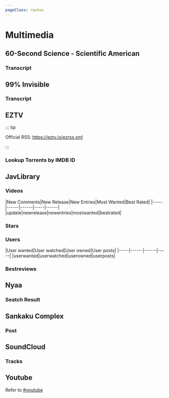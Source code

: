 ```yaml
---
pageClass: routes
---
```


# Multimedia

## 60-Second Science - Scientific American

### Transcript

<RouteEn author="emdoe" example="/60s-science/transcript" path="/60s-science/transcript"/>

## 99% Invisible

### Transcript

<RouteEn author="Ji4n1ng" example="/99percentinvisible/transcript" path="/99percentinvisible/transcript"/>

## EZTV

::: tip

Official RSS: https://eztv.io/ezrss.xml

:::

### Lookup Torrents by IMDB ID

<RouteEn author="Songkeys" example="/eztv/torrents/6048596" path="/eztv/torrents/:imdb_id" :paramsDesc="['The IMDB ID corresponding to the seed of show you want to search can be found on the official website [IMDB](https://www.imdb.com)']" supportBT="1"/>

## JavLibrary

### Videos

<Route author="Diygod junfengP" example="/javlibrary/videos/bestrated" path="/javlibrary/videos/:vtype" :paramsDesc="['video type']" radar="1" >
|New Comments|New Release|New Entries|Most Wanted|Best Rated|
|-----|------|------|-----|------|
|update|newrelease|newentries|mostwanted|bestrated|
</Route>

### Stars

<Route author="Diygod junfengP" example="/javlibrary/stars/afisw" path="/javlibrary/stars/:sid" :paramsDesc="['star id, find it from link']" radar="1" />

### Users

<Route author="Diygod junfengP" example="/javlibrary/users/mangudai/userposts" path="/javlibrary/users/:uid/:utype" :paramsDesc="['user id','user choice, see table below']" radar="1" >
|User wanted|User watched|User owned|User posts|
|-----|------|------|-----|
|userwanted|userwatched|userowned|userposts|
</Route>

### Bestreviews

<Route author="DCJaous" example="/javlibrary/bestreviews" path="/javlibrary/bestreviews" :paramsDesc="['user id','user choice, see table below']" radar="1" />

## Nyaa

### Seatch Result

<RouteEn author="Lava-Swimmer" example="/nyaa/search/psycho-pass" path="/nyaa/search/:keyword" :paramsDesc="['Search keyword']" supportBT="1"/>

## Sankaku Complex

### Post

<RouteEn author="xyqfer" example="/sankakucomplex/post" path="/sankakucomplex/post"/>

## SoundCloud

### Tracks

<RouteEn author="fallenhh" example="/soundcloud/tracks/angeart" path="/soundcloud/tracks/:user" :paramsDesc="['User name']" />

## Youtube

Refer to [#youtube](/en/social-media.html#youtube)
